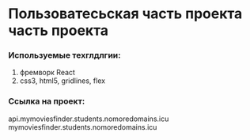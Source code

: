 # Пользоватесьская часть проекта часть проекта

### Используемые техглдлгии:
1. фремворк React
2. css3, html5, gridlines, flex

### Ссылка на проект:
api.mymoviesfinder.students.nomoredomains.icu  
mymoviesfinder.students.nomoredomains.icu
